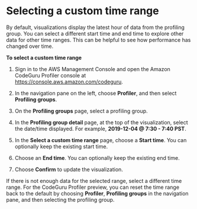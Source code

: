 # Selecting a custom time range<a name="working-with-visualizations-time-range"></a>

By default, visualizations display the latest hour of data from the profiling group\. You can select a different start time and end time to explore other data for other time ranges\. This can be helpful to see how performance has changed over time\. 

**To select a custom time range**

1. Sign in to the AWS Management Console and open the Amazon CodeGuru Profiler console at [https://console\.aws\.amazon\.com/codeguru](https://console.aws.amazon.com/codeguru)\.

1. In the navigation pane on the left, choose **Profiler**, and then select **Profiling groups**\.

1. On the **Profiling groups** page, select a profiling group\.

1. In the **Profiling group detail** page, at the top of the visualization, select the date/time displayed\. For example, **2019\-12\-04 @ 7:30 \- 7:40 PST**\. 

1. In the **Select a custom time range** page, choose a **Start time**\. You can optionally keep the existing start time\. 

1. Choose an **End time**\. You can optionally keep the existing end time\. 

1. Choose **Confirm** to update the visualization\. 

If there is not enough data for the selected range, select a different time range\. For the CodeGuru Profiler preview, you can reset the time range back to the default by choosing **Profiler**, **Profiling groups** in the navigation pane, and then selecting the profiling group\. 
